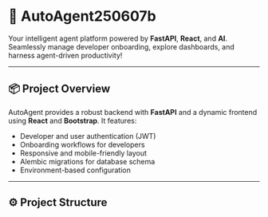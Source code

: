 # 🚀 AutoAgent250607b

Your intelligent agent platform powered by **FastAPI**, **React**, and **AI**.  
Seamlessly manage developer onboarding, explore dashboards, and harness agent-driven productivity!

---

## 📦 Project Overview

AutoAgent provides a robust backend with **FastAPI** and a dynamic frontend using **React** and **Bootstrap**. It features:

- Developer and user authentication (JWT)
- Onboarding workflows for developers
- Responsive and mobile-friendly layout
- Alembic migrations for database schema
- Environment-based configuration

---

## ⚙️ Project Structure
